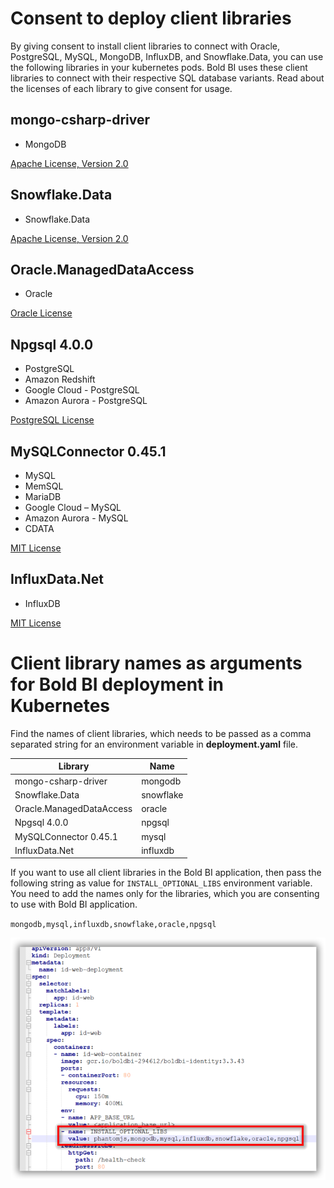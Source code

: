 # Consent to deploy client libraries

By giving consent to install client libraries to connect with Oracle, PostgreSQL, MySQL, MongoDB, InfluxDB, and Snowflake.Data, you can use the following libraries in your kubernetes pods. Bold BI uses these client libraries to connect with their respective SQL database variants. Read about the licenses of each library to give consent for usage. 

## mongo-csharp-driver
* MongoDB

[Apache License, Version 2.0](https://github.com/mongodb/mongo-csharp-driver/blob/master/License.txt)

## Snowflake.Data
* Snowflake.Data

[Apache License, Version 2.0](https://github.com/snowflakedb/snowflake-connector-net/blob/master/LICENSE)

## Oracle.ManagedDataAccess
* Oracle

[Oracle License](https://www.oracle.com/downloads/licenses/distribution-license.html)

## Npgsql 4.0.0
* PostgreSQL
* Amazon Redshift
* Google Cloud - PostgreSQL
* Amazon Aurora - PostgreSQL

[PostgreSQL License](https://github.com/npgsql/npgsql/blob/main/LICENSE)

## MySQLConnector 0.45.1
* MySQL
* MemSQL
* MariaDB
* Google Cloud – MySQL
* Amazon Aurora - MySQL
* CDATA

[MIT License](https://github.com/mysql-net/MySqlConnector/blob/master/LICENSE)

## InfluxData.Net
* InfluxDB

[MIT License](https://github.com/pootzko/InfluxData.Net/blob/master/LICENSE)

# Client library names as arguments for Bold BI deployment in Kubernetes

Find the names of client libraries, which needs to be passed as a comma separated string for an environment variable in **deployment.yaml** file.

| Library                   | Name          |
| -------------             | ------------- |
| mongo-csharp-driver       | mongodb       |
| Snowflake.Data            | snowflake     |
| Oracle.ManagedDataAccess  | oracle        |
| Npgsql 4.0.0              | npgsql        |
| MySQLConnector 0.45.1     | mysql         |
| InfluxData.Net            | influxdb      |

If you want to use all client libraries in the Bold BI application, then pass the following string as value for `INSTALL_OPTIONAL_LIBS` environment variable. You need to add the names only for the libraries, which you are consenting to use with Bold BI application.

`mongodb,mysql,influxdb,snowflake,oracle,npgsql`

![Client Libraries](images/client-library.png) 
